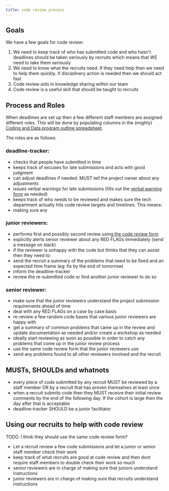 ```yaml
---
title: code review process
---
```


## Goals

We have a few goals for code review:

1. We need to keep track of who has submitted code and who hasn't. deadlines should be taken seriously by recruits which means that WE need to take them seriously
2. We need to know what the recruits need. If they need help then we need to help them quickly. If disciplinery action is needed then we should act fast
3. Code review aids in knowledge sharing within our team
4. Code review is a useful skill that should be taught to recruits

## Process and Roles

When deadlines are set up then a few different staff members are assigned different roles. This will be done by populating columns in the (mighty) [Coding and Data program outline spreadsheet](https://docs.google.com/spreadsheets/u/2/d/14SsiRw8sit3-IvzpntINicIWd4MG1CDOxbv14Ypsmpw/edit#gid=1404224753).

The roles are as follows:

### deadline-tracker:

- checks that people have submitted in time
- keeps track of excuses for late submissions and acts with good judgment
- can adjust deadlines if needed. MUST tell the project owner about any adjustments
- issues verbal warnings for late submissions (fills out the [verbal warning form](https://forms.gle/n41VC1PDyuGPakG79) as needed)
- keeps track of who needs to be reviewed and makes sure the tech department actually hits code review targets and timelines. This means:
- making sure any

### junior reviewers:

- performs first and possibly second review using[ the code review form](https://docs.google.com/forms/d/e/1FAIpQLSe1_aouHSds1Vx-FkWcq5gKyTxwzRylJMa_7ZDkA99M2aVbZg/viewform?usp=sf_link)
- explicitly alerts senior reviewer about any RED FLAGs immediately (send a message on slack)
- if the reviewer is unhappy with the code but thinks that they can assist then they need to:
- send the recruit a summary of the problems that need to be fixed and an expected time frame (eg: fix by the end of tomorrow)
- inform the deadline-tracker
- review the re-submitted code or find another junior reviewer to do so

### senior reviewer:

- make sure that the junior reviewers understand the project submission requirements ahead of time
- deal with any RED FLAGs on a case by case basis
- re-review a few random code bases that various junior reviewers are happy with
- get a summary of common problems that came up in the review and update documentation as needed and/or create a workshop as needed
- ideally start reviewing as soon as possible in order to catch any problems that come up in the junior review process
- use the same code review form that the junior reviewers use
- send any problems found to all other reviewers involved and the recruit

## MUSTs, SHOULDs and whatnots

- every piece of code submitted by any recruit MUST be reviewed by a staff member OR by a recruit that has proven themselves at least once
- when a recruit submits code then they MUST receive their initial review comments by the end of the following day. If the cohort is large then the day after that is acceptable
- deadline-tracker SHOULD be a junior facilitator

## Using our recruits to help with code review

TODO. I think they should use the same code review form?

- Let a recruit review a few code submissions and let a junior or senior staff member check their work
- keep track of what recruits are good at code review and then dont require staff members to double check their work so much
- senior reviewers are in charge of making sure that juniors understand instructions
- junior reviewers are in charge of making sure that recruits understand instructions
